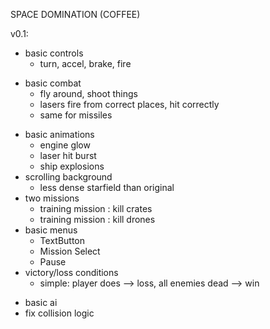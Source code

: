 SPACE DOMINATION (COFFEE)

v0.1:
+ basic controls
    + turn, accel, brake, fire
- basic combat
    + fly around, shoot things
    + lasers fire from correct places, hit correctly
    - same for missiles
+ basic animations
    + engine glow
    + laser hit burst
    + ship explosions
+ scrolling background
    + less dense starfield than original
+ two missions
    + training mission : kill crates
    + training mission : kill drones
+ basic menus
    + TextButton
    + Mission Select
    + Pause
+ victory/loss conditions
    + simple: player does --> loss, all enemies dead --> win
- basic ai
- fix collision logic